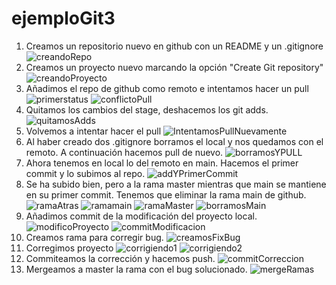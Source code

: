 # ejemploGit3
1. Creamos un repositorio nuevo en github con un README y un .gitignore
![creandoRepo](E:\IntelliJproyectos\ejemploGit3\img\01_CreandoRepositorio.PNG)
2. Creamos un proyecto nuevo marcando la opción "Create Git repository"
![creandoProyecto](E:\IntelliJproyectos\ejemploGit3\img\02_creandoProyectoConRepositorio.PNG)
3. Añadimos el repo de github como remoto e intentamos hacer un pull
![primerstatus](E:\IntelliJproyectos\ejemploGit3\img\03_primerStatus.PNG)
![conflictoPull](E:\IntelliJproyectos\ejemploGit3\img\04_conflictoConPull.PNG)
4. Quitamos los cambios del stage, deshacemos los git adds.
![quitamosAdds](E:\IntelliJproyectos\ejemploGit3\img\05_quitamosLosAdds.PNG)
5. Volvemos a intentar hacer el pull
![IntentamosPullNuevamente](E:\IntelliJproyectos\ejemploGit3\img\06_volvemosaIntentarelPull.PNG)
6. Al haber creado dos .gitignore borramos el local y nos quedamos con el remoto.
A continuación hacemos pull de nuevo.
![borramosYPULL](E:\IntelliJproyectos\ejemploGit3\img\07_borramosGitIgnoreYHacemosPull.PNG)
7. Ahora tenemos en local lo del remoto en main. Hacemos el primer commit y lo subimos al repo.
![addYPrimerCommit](E:\IntelliJproyectos\ejemploGit3\img\08_addYHacemosPrimerCommit.PNG)
8. Se ha subido bien, pero a la rama master mientras que main se mantiene en su primer commit. Tenemos que eliminar la rama main de github.
![ramaAtras](E:\IntelliJproyectos\ejemploGit3\img\09_PushAlRemotoyTraemosElOriginMasterAHead.PNG)
![ramamain](E:\IntelliJproyectos\ejemploGit3\img\10_ramaMainRemota.PNG)
![ramaMaster](E:\IntelliJproyectos\ejemploGit3\img\11_RamaMasterRemoto.PNG)
![borramosMain](E:\IntelliJproyectos\ejemploGit3\img\12_borramosRamaMain.PNG)
9. Añadimos commit de la modificación del proyecto local.
![modificoProyecto](E:\IntelliJproyectos\ejemploGit3\img\13_modificandoProyecto.PNG)
![commitModificacion](E:\IntelliJproyectos\ejemploGit3\img\14_commitModificandoProyecto.PNG)
10. Creamos rama para corregir bug.
![creamosFixBug](E:\IntelliJproyectos\ejemploGit3\img\15_creamosRamaFixBug.PNG)
11. Corregimos proyecto
![corrigiendo1](E:\IntelliJproyectos\ejemploGit3\img\16_corrigiendoBug1.PNG)
![corrigiendo2](E:\IntelliJproyectos\ejemploGit3\img\17_corrigiendoBug2.PNG)
12. Commiteamos la corrección y hacemos push.
![commitCorreccion](E:\IntelliJproyectos\ejemploGit3\img\18_commitDelFixBug.PNG)
13. Mergeamos a master la rama con el bug solucionado.
![mergeRamas](E:\IntelliJproyectos\ejemploGit3\img\19_hacemosElMerge.PNG)